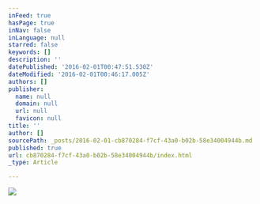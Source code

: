 ```yaml
---
inFeed: true
hasPage: true
inNav: false
inLanguage: null
starred: false
keywords: []
description: ''
datePublished: '2016-02-01T00:47:51.530Z'
dateModified: '2016-02-01T00:46:17.005Z'
authors: []
publisher:
  name: null
  domain: null
  url: null
  favicon: null
title: ''
author: []
sourcePath: _posts/2016-02-01-cb870284-f7cf-43a0-b02b-58e34004944b.md
published: true
url: cb870284-f7cf-43a0-b02b-58e34004944b/index.html
_type: Article

---
```

![](https://the-grid-user-content.s3-us-west-2.amazonaws.com/fec2018c-732b-4c7e-8cec-f5c261b8d3a4.jpg)